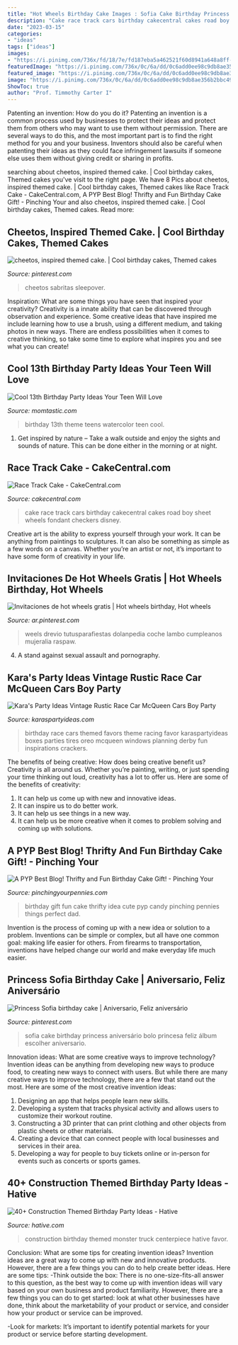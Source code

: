 ```yaml
---
title: "Hot Wheels Birthday Cake Images : Sofia Cake Birthday Princess Aniversário Bolo Princesa Feliz álbum Escolher Aniversario"
description: "Cake race track cars birthday cakecentral cakes road boy sheet wheels fondant checkers disney"
date: "2023-03-15"
categories:
- "ideas"
tags: ["ideas"]
images:
- "https://i.pinimg.com/736x/fd/18/7e/fd187eba5a462521f60d8941a648a8ff--sofia-birthday-cake-princess-sofia-birthday.jpg"
featuredImage: "https://i.pinimg.com/736x/0c/6a/dd/0c6add0ee98c9db8ae356b2bbc49fd29.jpg"
featured_image: "https://i.pinimg.com/736x/0c/6a/dd/0c6add0ee98c9db8ae356b2bbc49fd29.jpg"
image: "https://i.pinimg.com/736x/0c/6a/dd/0c6add0ee98c9db8ae356b2bbc49fd29.jpg"
ShowToc: true
author: "Prof. Timmothy Carter I"
---
```



Patenting an invention: How do you do it?
Patenting an invention is a common process used by businesses to protect their ideas and protect them from others who may want to use them without permission. There are several ways to do this, and the most important part is to find the right method for you and your business. Inventors should also be careful when patenting their ideas as they could face infringement lawsuits if someone else uses them without giving credit or sharing in profits.

	

		
searching about cheetos, inspired themed cake. | Cool birthday cakes, Themed cakes you've visit to the right page. We have 8 Pics about cheetos, inspired themed cake. | Cool birthday cakes, Themed cakes like Race Track Cake - CakeCentral.com, A PYP Best Blog! Thrifty and Fun Birthday Cake Gift! - Pinching Your and also cheetos, inspired themed cake. | Cool birthday cakes, Themed cakes. Read more:
		
    
## Cheetos, Inspired Themed Cake. | Cool Birthday Cakes, Themed Cakes

<img loading=lazy src="https://i.pinimg.com/736x/da/26/10/da2610883a688bdab743635e12cceb42.jpg" onerror="this.onerror=null;this.src='https://tse1.mm.bing.net/th?id=OIP.cS4qiOiXmeMnOT3BDa37AAHaNK&amp;pid=15.1';" alt="cheetos, inspired themed cake. | Cool birthday cakes, Themed cakes">

_Source: pinterest.com_

>cheetos sabritas sleepover. 

	

Inspiration: What are some things you have seen that inspired your creativity?
Creativity is a innate ability that can be discovered through observation and experience. Some creative ideas that have inspired me include learning how to use a brush, using a different medium, and taking photos in new ways. There are endless possibilities when it comes to creative thinking, so take some time to explore what inspires you and see what you can create!

    
## Cool 13th Birthday Party Ideas Your Teen Will Love

<img loading=lazy src="https://cdn1-www.momtastic.com/assets/uploads/gallery/13th-birthday-ideas-your-teen-will-love/13th-birthday-party-ideas-teens-5-painter-art.jpg" onerror="this.onerror=null;this.src='https://tse4.mm.bing.net/th?id=OIP.WJsA38APmYrAJYMdobRJBwHaLH&amp;pid=15.1';" alt="Cool 13th Birthday Party Ideas Your Teen Will Love">

_Source: momtastic.com_

>birthday 13th theme teens watercolor teen cool. 

	

1. Get inspired by nature – Take a walk outside and enjoy the sights and sounds of nature. This can be done either in the morning or at night.

    
## Race Track Cake - CakeCentral.com

<img loading=lazy src="https://cdn001.cakecentral.com/gallery/2015/03/900_670651pMS0_race-track-cake.jpg" onerror="this.onerror=null;this.src='https://tse4.mm.bing.net/th?id=OIP.K3SPHEghulUDIBsiMl26FwHaJ4&amp;pid=15.1';" alt="Race Track Cake - CakeCentral.com">

_Source: cakecentral.com_

>cake race track cars birthday cakecentral cakes road boy sheet wheels fondant checkers disney. 

	

Creative art is the ability to express yourself through your work. It can be anything from paintings to sculptures. It can also be something as simple as a few words on a canvas. Whether you’re an artist or not, it’s important to have some form of creativity in your life.

    
## Invitaciones De Hot Wheels Gratis | Hot Wheels Birthday, Hot Wheels

<img loading=lazy src="https://i.pinimg.com/736x/0c/6a/dd/0c6add0ee98c9db8ae356b2bbc49fd29.jpg" onerror="this.onerror=null;this.src='https://tse2.mm.bing.net/th?id=OIP.76cYA2zTKfVKy2jykRks5wHaKX&amp;pid=15.1';" alt="Invitaciones de hot wheels gratis | Hot wheels birthday, Hot wheels">

_Source: ar.pinterest.com_

>weels drevio tutusparafiestas dolanpedia coche lambo cumpleanos mujeralia raspaw. 

	

4. A stand against sexual assault and pornography.

    
## Kara&#039;s Party Ideas Vintage Rustic Race Car McQueen Cars Boy Party

<img loading=lazy src="https://www.karaspartyideas.com/wp-content/uploads/2013/02/59750_501701219871508_601768388_n_600x820.png" onerror="this.onerror=null;this.src='https://tse1.mm.bing.net/th?id=OIP.xStkzQXn9pwvSwM355SQlQHaKH&amp;pid=15.1';" alt="Kara&#039;s Party Ideas Vintage Rustic Race Car McQueen Cars Boy Party">

_Source: karaspartyideas.com_

>birthday race cars themed favors theme racing favor karaspartyideas boxes parties tires oreo mcqueen windows planning derby fun inspirations crackers. 

	

The benefits of being creative: How does being creative benefit us?
Creativity is all around us. Whether you’re painting, writing, or just spending your time thinking out loud, creativity has a lot to offer us. Here are some of the benefits of creativity: 
1. It can help us come up with new and innovative ideas.
2. It can inspire us to do better work.
3. It can help us see things in a new way.
4. It can help us be more creative when it comes to problem solving and coming up with solutions.

    
## A PYP Best Blog! Thrifty And Fun Birthday Cake Gift! - Pinching Your

<img loading=lazy src="http://www.pinchingyourpennies.com/wp-content/uploads/2012/10/IMG_9319copy1.jpg" onerror="this.onerror=null;this.src='https://tse2.mm.bing.net/th?id=OIP.mpuCBCiHuhB3D6fAmcqcFgHaLH&amp;pid=15.1';" alt="A PYP Best Blog! Thrifty and Fun Birthday Cake Gift! - Pinching Your">

_Source: pinchingyourpennies.com_

>birthday gift fun cake thrifty idea cute pyp candy pinching pennies things perfect dad. 

	

Invention is the process of coming up with a new idea or solution to a problem. Inventions can be simple or complex, but all have one common goal: making life easier for others. From firearms to transportation, inventions have helped change our world and make everyday life much easier.

    
## Princess Sofia Birthday Cake | Aniversario, Feliz Aniversário

<img loading=lazy src="https://i.pinimg.com/736x/fd/18/7e/fd187eba5a462521f60d8941a648a8ff--sofia-birthday-cake-princess-sofia-birthday.jpg" onerror="this.onerror=null;this.src='https://tse1.mm.bing.net/th?id=OIP.t-ZWsza8p35pXCvwpOg4RwHaJ3&amp;pid=15.1';" alt="Princess Sofia birthday cake | Aniversario, Feliz aniversário">

_Source: pinterest.com_

>sofia cake birthday princess aniversário bolo princesa feliz álbum escolher aniversario. 

	

Innovation ideas: What are some creative ways to improve technology?
Invention ideas can be anything from developing new ways to produce food, to creating new ways to connect with users. But while there are many creative ways to improve technology, there are a few that stand out the most. Here are some of the most creative invention ideas:
1. Designing an app that helps people learn new skills.
2. Developing a system that tracks physical activity and allows users to customize their workout routine.
3. Constructing a 3D printer that can print clothing and other objects from plastic sheets or other materials.
4. Creating a device that can connect people with local businesses and services in their area.
5. Developing a way for people to buy tickets online or in-person for events such as concerts or sports games.

    
## 40+ Construction Themed Birthday Party Ideas - Hative

<img loading=lazy src="https://hative.com/wp-content/uploads/2015/06/construction-birthday-party/14-construction-themed-birthday-party.jpg" onerror="this.onerror=null;this.src='https://tse2.mm.bing.net/th?id=OIP.LcTC_YhSYbqop-hN0NDcOQHaLK&amp;pid=15.1';" alt="40+ Construction Themed Birthday Party Ideas - Hative">

_Source: hative.com_

>construction birthday themed monster truck centerpiece hative favor. 

	

Conclusion: What are some tips for creating invention ideas?
Invention ideas are a great way to come up with new and innovative products. However, there are a few things you can do to help create better ideas. Here are some tips:
-Think outside the box: There is no one-size-fits-all answer to this question, as the best way to come up with invention ideas will vary based on your own business and product familiarity. However, there are a few things you can do to get started: look at what other businesses have done, think about the marketability of your product or service, and consider how your product or service can be improved.

-Look for markets: It’s important to identify potential markets for your product or service before starting development.

